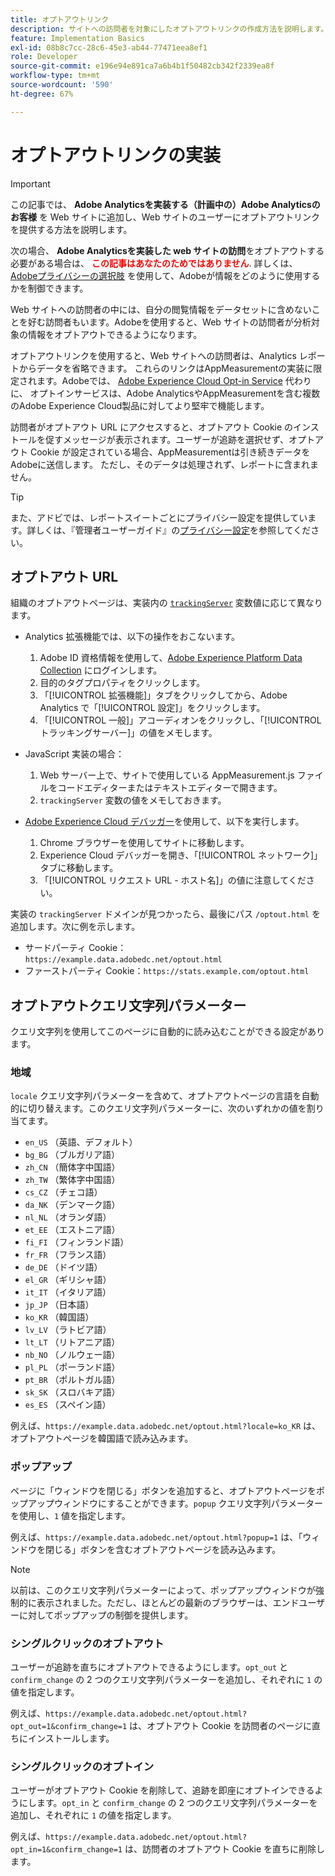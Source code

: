 ```yaml
---
title: オプトアウトリンク
description: サイトへの訪問者を対象にしたオプトアウトリンクの作成方法を説明します。
feature: Implementation Basics
exl-id: 08b8c7cc-28c6-45e3-ab44-77471eea8ef1
role: Developer
source-git-commit: e196e94e891ca7a6b4b1f50482cb342f2339ea8f
workflow-type: tm+mt
source-wordcount: '590'
ht-degree: 67%

---
```


# オプトアウトリンクの実装

>[!IMPORTANT]
>
> この記事では、 **Adobe Analyticsを実装する（計画中の）Adobe Analyticsのお客様** を Web サイトに追加し、Web サイトのユーザーにオプトアウトリンクを提供する方法を説明します。 <p><p>
> 次の場合、 **Adobe Analyticsを実装した web サイトの訪問**&#x200B;をオプトアウトする必要がある場合は、 **<span style="color:red">この記事はあなたのためではありません</span>**. 詳しくは、 [Adobeプライバシーの選択肢](https://www.adobe.com/jp/privacy/opt-out.html) を使用して、Adobeが情報をどのように使用するかを制御できます。

Web サイトへの訪問者の中には、自分の閲覧情報をデータセットに含めないことを好む訪問者もいます。Adobeを使用すると、Web サイトの訪問者が分析対象の情報をオプトアウトできるようになります。

オプトアウトリンクを使用すると、Web サイトへの訪問者は、Analytics レポートからデータを省略できます。 これらのリンクはAppMeasurementの実装に限定されます。Adobeでは、 [Adobe Experience Cloud Opt-in Service](https://experienceleague.adobe.com/docs/id-service/using/implementation/opt-in-service/optin-overview.html?lang=ja) 代わりに、 オプトインサービスは、Adobe AnalyticsやAppMeasurementを含む複数のAdobe Experience Cloud製品に対してより堅牢で機能します。

訪問者がオプトアウト URL にアクセスすると、オプトアウト Cookie のインストールを促すメッセージが表示されます。ユーザーが追跡を選択せず、オプトアウト Cookie が設定されている場合、AppMeasurementは引き続きデータをAdobeに送信します。 ただし、そのデータは処理されず、レポートに含まれません。

>[!TIP]
>
> また、アドビでは、レポートスイートごとにプライバシー設定を提供しています。詳しくは、『管理者ユーザーガイド』の[プライバシー設定](/help/admin/admin/c-manage-report-suites/c-edit-report-suites/general/privacy-settings.md)を参照してください。

## オプトアウト URL

組織のオプトアウトページは、実装内の [`trackingServer`](../vars/config-vars/trackingserver.md) 変数値に応じて異なります。

* Analytics 拡張機能では、以下の操作をおこないます。
   1. Adobe ID 資格情報を使用して、[Adobe Experience Platform Data Collection](https://experience.adobe.com/data-collection) にログインします。
   1. 目的のタグプロパティをクリックします。
   1. 「[!UICONTROL 拡張機能]」タブをクリックしてから、Adobe Analytics で「[!UICONTROL 設定]」をクリックします。
   1. 「[!UICONTROL 一般]」アコーディオンをクリックし、「[!UICONTROL トラッキングサーバー]」の値をメモします。

* JavaScript 実装の場合：
   1. Web サーバー上で、サイトで使用している AppMeasurement.js ファイルをコードエディターまたはテキストエディターで開きます。
   1. `trackingServer` 変数の値をメモしておきます。

* [Adobe Experience Cloud デバッガー](https://experienceleague.adobe.com/docs/experience-platform/debugger/home.html)を使用して、以下を実行します。
   1. Chrome ブラウザーを使用してサイトに移動します。
   1. Experience Cloud デバッガーを開き、「[!UICONTROL ネットワーク]」タブに移動します。
   1. 「[!UICONTROL リクエスト URL - ホスト名]」の値に注意してください。

実装の `trackingServer` ドメインが見つかったら、最後にパス `/optout.html` を追加します。次に例を示します。

* サードパーティ Cookie： `https://example.data.adobedc.net/optout.html`
* ファーストパーティ Cookie：`https://stats.example.com/optout.html`

## オプトアウトクエリ文字列パラメーター

クエリ文字列を使用してこのページに自動的に読み込むことができる設定があります。

### 地域

`locale` クエリ文字列パラメーターを含めて、オプトアウトページの言語を自動的に切り替えます。このクエリ文字列パラメーターに、次のいずれかの値を割り当てます。

* `en_US` （英語、デフォルト）
* `bg_BG` （ブルガリア語）
* `zh_CN` （簡体字中国語）
* `zh_TW` （繁体字中国語）
* `cs_CZ` （チェコ語）
* `da_NK` （デンマーク語）
* `nl_NL` （オランダ語）
* `et_EE` （エストニア語）
* `fi_FI` （フィンランド語）
* `fr_FR` （フランス語）
* `de_DE` （ドイツ語）
* `el_GR` （ギリシャ語）
* `it_IT` （イタリア語）
* `jp_JP` （日本語）
* `ko_KR` （韓国語）
* `lv_LV` （ラトビア語）
* `lt_LT` （リトアニア語）
* `nb_NO` （ノルウェー語）
* `pl_PL` （ポーランド語）
* `pt_BR` （ポルトガル語）
* `sk_SK` （スロバキア語）
* `es_ES` （スペイン語）

例えば、`https://example.data.adobedc.net/optout.html?locale=ko_KR` は、オプトアウトページを韓国語で読み込みます。

### ポップアップ

ページに「ウィンドウを閉じる」ボタンを追加すると、オプトアウトページをポップアップウィンドウにすることができます。`popup` クエリ文字列パラメーターを使用し、`1` 値を指定します。

例えば、`https://example.data.adobedc.net/optout.html?popup=1` は、「ウィンドウを閉じる」ボタンを含むオプトアウトページを読み込みます。

>[!NOTE]
>
>以前は、このクエリ文字列パラメーターによって、ポップアップウィンドウが強制的に表示されました。ただし、ほとんどの最新のブラウザーは、エンドユーザーに対してポップアップの制御を提供します。

### シングルクリックのオプトアウト

ユーザーが追跡を直ちにオプトアウトできるようにします。`opt_out` と `confirm_change` の 2 つのクエリ文字列パラメーターを追加し、それぞれに `1` の値を指定します。

例えば、`https://example.data.adobedc.net/optout.html?opt_out=1&confirm_change=1` は、オプトアウト Cookie を訪問者のページに直ちにインストールします。

### シングルクリックのオプトイン

ユーザーがオプトアウト Cookie を削除して、追跡を即座にオプトインできるようにします。`opt_in` と `confirm_change` の 2 つのクエリ文字列パラメーターを追加し、それぞれに `1` の値を指定します。

例えば、`https://example.data.adobedc.net/optout.html?opt_in=1&confirm_change=1` は、訪問者のオプトアウト Cookie を直ちに削除します。
